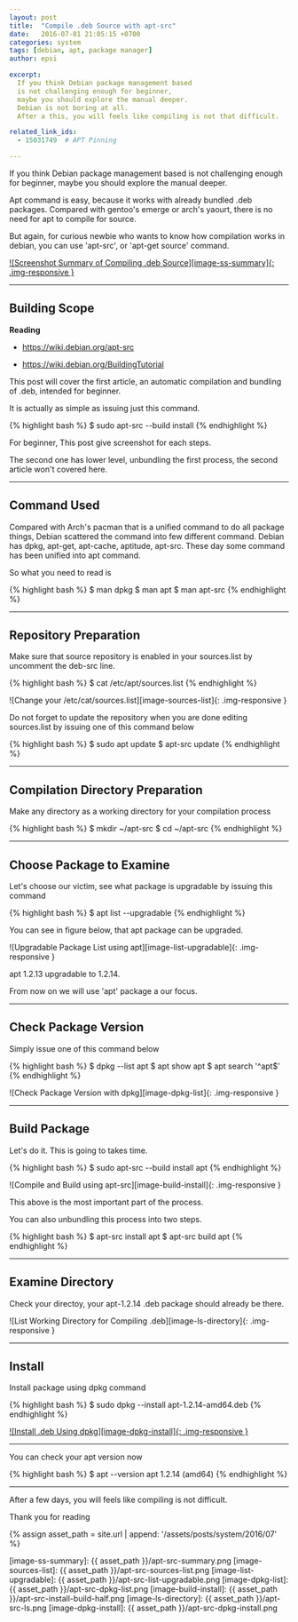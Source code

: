 ```yaml
---
layout: post
title:  "Compile .deb Source with apt-src"
date:   2016-07-01 21:05:15 +0700
categories: system
tags: [debian, apt, package manager]
author: epsi

excerpt:
  If you think Debian package management based 
  is not challenging enough for beginner,
  maybe you should explore the manual deeper.
  Debian is not boring at all.
  After a this, you will feels like compiling is not that difficult.

related_link_ids: 
  - 15031749  # APT Pinning

---
```


If you think Debian package management based 
is not challenging enough for beginner,
maybe you should explore the manual deeper.

Apt command is easy, because it works with
already bundled .deb packages.
Compared with gentoo's emerge or arch's yaourt,
there is no need for apt to compile for source.

But again, for curious newbie who wants to know
how compilation works in debian, 
you can use 'apt-src', or 'apt-get source' command.

[![Screenshot Summary of Compiling .deb Source][image-ss-summary]{: .img-responsive }][picasa-ss-summary]

-- -- --

## Building Scope

**Reading**

* <https://wiki.debian.org/apt-src>

* <https://wiki.debian.org/BuildingTutorial>

This post will cover the first article,
an automatic compilation and bundling of .deb,
intended for beginner.

It is actually as simple as issuing just this command.

{% highlight bash %}
$ sudo apt-src --build install <your-package>
{% endhighlight %}

For beginner, This post give screenshot for each steps.

The second one has lower level,
unbundling the first process,
the second article won't covered here.

-- -- --

## Command Used

Compared with Arch's pacman that is a unified command to do all package things,
Debian scattered the command into few different command.
Debian has dpkg, apt-get, apt-cache, aptitude, apt-src.
These day some command has been unified into apt command.

So what you need to read is 

{% highlight bash %}
$ man dpkg
$ man apt
$ man apt-src
{% endhighlight %}

-- -- --

## Repository Preparation

Make sure that source repository
is enabled in your sources.list
by uncomment the deb-src line.

{% highlight bash %}
$ cat /etc/apt/sources.list
{% endhighlight %}

![Change your /etc/cat/sources.list][image-sources-list]{: .img-responsive }

Do not forget to update the repository
when you are done editing sources.list
by issuing one of this command below

{% highlight bash %}
$ sudo apt update
$ apt-src update
{% endhighlight %}

-- -- --

## Compilation Directory Preparation

Make any directory as a working directory 
for your compilation process

{% highlight bash %}
$ mkdir ~/apt-src
$ cd ~/apt-src
{% endhighlight %}

-- -- --

## Choose Package to Examine

Let's choose our victim,
see what package is upgradable
by issuing this command

{% highlight bash %}
$ apt list --upgradable
{% endhighlight %}

You can see in figure below,
that apt package can be upgraded.

![Upgradable Package List using apt][image-list-upgradable]{: .img-responsive }

apt 1.2.13 upgradable to 1.2.14.

From now on we will use 'apt' package a our focus.

-- -- --

## Check Package Version

Simply issue one of this command below

{% highlight bash %}
$ dpkg --list apt 
$ apt show apt
$ apt search '^apt$'
{% endhighlight %}

![Check Package Version with dpkg][image-dpkg-list]{: .img-responsive }

-- -- --

## Build Package

Let's do it.
This is going to takes time.

{% highlight bash %}
$ sudo apt-src --build install apt
{% endhighlight %}

![Compile and Build using apt-src][image-build-install]{: .img-responsive }

This above is the most important part of the process.

You can also unbundling this process into two steps.

{% highlight bash %}
$ apt-src install apt
$ apt-src build apt
{% endhighlight %}

-- -- --

## Examine Directory

Check your directoy, 
your apt-1.2.14 .deb package should already be there.

![List Working Directory for Compiling .deb][image-ls-directory]{: .img-responsive }

-- -- --

## Install

Install package using dpkg command

{% highlight bash %}
$ sudo dpkg --install apt-1.2.14-amd64.deb
{% endhighlight %}
 
[![Install .deb Using dpkg][image-dpkg-install]{: .img-responsive }][picasa-build-install]

-- -- --

You can check your apt version now

{% highlight bash %}
$ apt --version
apt 1.2.14 (amd64)
{% endhighlight %}

-- -- --

After a few days, you will feels like compiling is not difficult.

Thank you for reading


[//]: <> ( -- -- -- links below -- -- -- )

{% assign asset_path = site.url | append: '/assets/posts/system/2016/07' %}

[image-ss-summary]: {{ asset_path }}/apt-src-summary.png
[image-sources-list]: {{ asset_path }}/apt-src-sources-list.png
[image-list-upgradable]: {{ asset_path }}/apt-src-list-upgradable.png
[image-dpkg-list]: {{ asset_path }}/apt-src-dpkg-list.png
[image-build-install]: {{ asset_path }}/apt-src-install-build-half.png
[image-ls-directory]: {{ asset_path }}/apt-src-ls.png
[image-dpkg-install]: {{ asset_path }}/apt-src-dpkg-install.png

[picasa-ss-summary]: https://lh3.googleusercontent.com/-LRIRIXjKe7s/V3aT9zVSmyI/AAAAAAAAAZ8/xekHZCXEG685HovAmEjEYfAuXqgCJgUCgCCo/s0/apt-src-summary.png
[picasa-build-install]: https://lh3.googleusercontent.com/-NXssO4XGJQI/V3aT8tc_cKI/AAAAAAAAAZ4/GN7Lk6-0LpwaWoIDyFdK2SkzIN2t-Ib9wCCo/s0/apt-src-install-build-full.png

